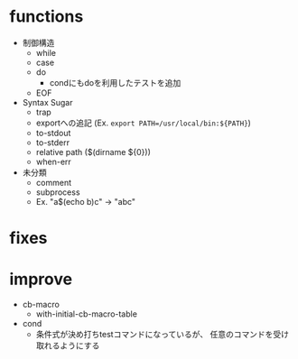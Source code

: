 # functions

- 制御構造
  - while
  - case
  - do
    - condにもdoを利用したテストを追加
  - EOF
- Syntax Sugar
  - trap
  - exportへの追記 (Ex. `export PATH=/usr/local/bin:${PATH}`)
  - to-stdout
  - to-stderr
  - relative path ($(dirname ${0}))
  - when-err
- 未分類
  - comment
  - subprocess
  - Ex. "a$(echo b)c" -> "abc"

# fixes

# improve

- cb-macro
  - with-initial-cb-macro-table
- cond
  - 条件式が決め打ちtestコマンドになっているが、
    任意のコマンドを受け取れるようにする
